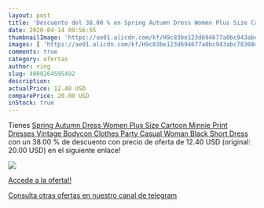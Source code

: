 ```yaml
---
layout: post
title: 'Descuento del 38.00 % en Spring Autumn Dress Women Plus Size Cart'
date: 2020-04-14 09:56:55
thumbnailImage: 'https://ae01.alicdn.com/kf/H9c83be123d694677a0bc943abc783084L/Spring-Autumn-Dress-Women-Plus-Size-Cartoon-Minnie-Print-Dresses-Vintage-Bodycon-Clothes-Party-Casual-Woman.jpg_350x350._SL200_.jpg'
images: [ 'https://ae01.alicdn.com/kf/H9c83be123d694677a0bc943abc783084L/Spring-Autumn-Dress-Women-Plus-Size-Cartoon-Minnie-Print-Dresses-Vintage-Bodycon-Clothes-Party-Casual-Woman.jpg_350x350._SL200_.jpg' ]
comments: true
category: ofertas
author: ring
slug: 4000264595492
description:
actualPrice: 12.40 USD
comparePrice: 20.00 USD
inStock: true
---
```


Tienes [Spring Autumn Dress Women Plus Size Cartoon Minnie Print Dresses Vintage Bodycon Clothes Party Casual Woman Black Short Dress](https://www.amazon.com/dp/4000264595492/?tag=redken08-20) con un 38.00 % de descuento con precio de oferta de 12.40 USD (original: 20.00 USD) en el siguiente enlace!

[![](https://ae01.alicdn.com/kf/H9c83be123d694677a0bc943abc783084L/Spring-Autumn-Dress-Women-Plus-Size-Cartoon-Minnie-Print-Dresses-Vintage-Bodycon-Clothes-Party-Casual-Woman.jpg_350x350._SL200_.jpg)](https://www.amazon.com/dp/4000264595492/?tag=redken08-20)

[Accede a la oferta!!](https://www.amazon.com/dp/4000264595492/?tag=redken08-20)

[Consulta otras ofertas en nuestro canal de telegram](https://t.me/s/ofertas25)
